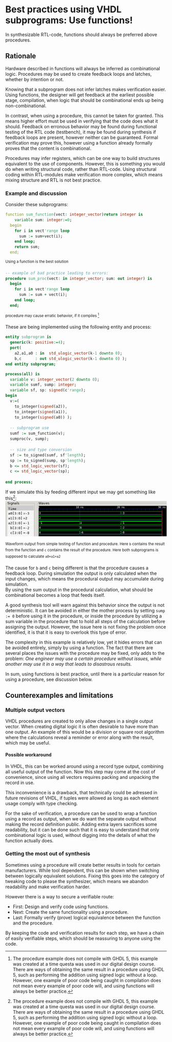 # Best practices using VHDL subprograms: Use functions! #
In synthesizable RTL-code, functions should always be preferred above procedures.

## Rationale 
Hardware described in functions will always be inferred as combinational logic. Procedures may be used to create feedback loops and latches, whether by intention or not. 

Knowing that a subprogram does not infer latches makes verification easier. 
Using functions, the designer will get feedback at the earliest possible stage, compilation, when logic that should be combinational ends up being non-combinational. 

In contrast, when using a procedure, this cannot be taken for granted. This means higher effort must be used in verifying that the code does what it should. 
Feedback on erronous behavior may be found during functional testing of the RTL code (testbench), it may be found during synthesis if feedback loops are present, however neither can be guaranteed. Formal verification may prove this, however using a function already formally proves that the content is combinational.  

Procedures may infer registers, which can be one way to build structures equivalent to the use of components. 
However, this is something you would do when writing structural code, rather than RTL-code. 
Using structural coding within RTL-modules make verification more complex, which means mixing structure and RTL is not best practice.

### Example and discussion

Consider these subprograms:
```vhdl
function sum_function(vect: integer_vector)return integer is
    variable sum: integer:=0;
  begin
    for i in vect'range loop
      sum := sum+vect(i);
    end loop;
    return sum;
  end; 
```
<sup>Using a function is the best solution</sup>

```vhdl
-- example of bad practice leading to errors:
procedure sum_proc(vect: in integer_vector; sum: out integer) is
  begin 
    for i in vect'range loop
      sum := sum + vect(i);
    end loop; 
  end;
```
<sup>procedure may cause erratic behavior, if it compiles [^1]</sup>

These are being implemented using the following entity and process: 
```vhdl
entity subprogram is
  generic(k: positive:=4);
  port(
    a2,a1,a0 : in  std_ulogic_vector(k-1 downto 0);
    b,c      : out std_ulogic_vector(k-1 downto 0) );
end entity subprogram;
```

```vhdl
process(all) is
  variable v: integer_vector(2 downto 0);
  variable sumf, sump: integer;
  variable sf, sp: signed(c'range);
begin
  v:=(
    to_integer(signed(a2)),
    to_integer(signed(a1)),
    to_integer(signed(a0)) );

  -- subprogram use
  sumf := sum_function(v);
  sumproc(v, sump);

  -- size and type conversion  
  sf := to_signed(sumf, sf'length);
  sp := to_signed(sump, sp'length);
  b <= std_logic_vector(sf);
  c <= std_logic_vector(sp);

end process;
```

If we simulate this by feeding different input we may get something like this[^1]:
![Subprogram waveform](./subprog-sum.png)

<sup>Waveform output from simple testing of function and procedure. 
Here ```b``` contains the result from the function and ```c``` contains the result of the procedure. 
Here both subprograms is supposed to calculate ```a0+a1+a2```
</sup>
[^1]: The procedure example does not compile with GHDL 5, this example was created at a time questa was used in our digital design course. There are ways of obtaining the same result in a procedure using GHDL 5, such as performing the addition using signed logic without a loop. However, one example of poor code being caught in compilation does not mean every example of poor code will, and using functions will always be better practice.   

The cause for ```b``` and ```c``` being different is that the procedure causes a feedback loop.
During simulation the output is only calculated when the input changes, which means the procedural output may accumulate during simulation.  
By using the sum output in the procedural calculation, what should be combinational becomes a loop that feeds itself. 

A good synthesis tool will warn against this behavior since the output is not deterministic. 
It can be avoided in either the mother process by setting ```sump := 0``` before using it in the procedure, or inside the procedure by utilizing a sum variable in the procedure that to hold all steps of the calculation before assigning the output. 
However, the issue here is not fixing the problem once identified, it is that it is easy to overlook this type of error. 

The complexity in this example is relatively low, yet it hides errors that can be avoided entirely, simply by using a function. 
The fact that there are several places the issues with the procedure may be fixed, only adds to the problem: 
_One engineer may use a certain procedure without issues, while another may use it in a way that leads to disastrous results._ 

In sum, using functions is best practice, until there is a particular reason for using a procedure, see discussion below. 

## Counterexamples and limitations
### Multiple output vectors
VHDL procedures are created to only allow changes in a single output vector. 
When creating digital logic it is often desirable to have more than one output. 
An example of this would be a division or square root algorithm where the calculations reveal a reminder or error along with the result, which may be useful. 

#### Possible workaround
In VHDL, this can be worked around using a record type output, combining all useful output of the function. 
Now this step may come at the cost of convenience, since using all vectors requires packing and unpacking the record in use. 

This inconvenience is a drawback, that technically could be adressed in future revisions of VHDL, if tuples were allowed as long as each element usage comply with type checking. 

For the sake of verification, a procedure can be used to wrap a function using a record as output, when we do want the separate output without making the record definition public. 
Adding extra layers sacrifices some readability, but it can be done such that it is easy to understand that only combinational logic is used, without digging into the details of what the function actually does.  


### Getting the most out of synthesis
Sometimes using a procedure will create better results in tools for certain manufacturers. 
While tool dependent, this can be shown when switching between logically equivalent solutions. 
Fixing this goes into the category of tweaking code to please the synthesizer, which means we abandon readability and make verification harder. 

However there is a way to secure a verifiable route: 
* First: Design and verify code using functions. 
* Next: Create the same functionality using a procedure. 
* Last: Formally verify (prove) logical equivalence between the function and the procedure. 

By keeping the code and verification results for each step, we have a chain of easily verifiable steps, which should be reassuring to anyone using the code. 
